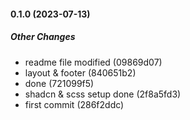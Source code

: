 #### 0.1.0 (2023-07-13)

##### Other Changes

*  readme file modified (09869d07)
*  layout & footer (840651b2)
*  done (721099f5)
*  shadcn & scss setup done (2f8a5fd3)
*  first commit (286f2ddc)

